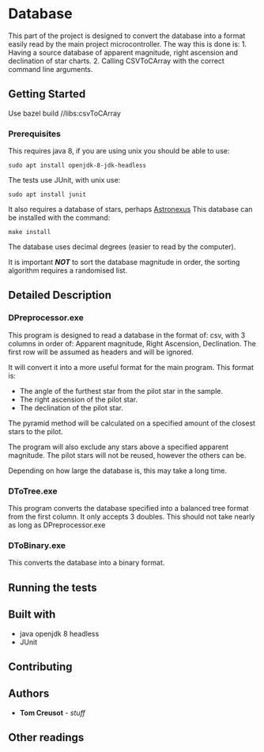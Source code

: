 # Database
This part of the project is designed to convert the database into a format easily read by the main project microcontroller.
The way this is done is:
	1. Having a source database of apparent magnitude, right ascension and declination of star charts.
	2. Calling CSVToCArray with the correct command line arguments.




## Getting Started
Use bazel build //libs:csvToCArray




### Prerequisites
This requires java 8, if you are using unix you should be able to use:
```
sudo apt install openjdk-8-jdk-headless
```

The tests use JUnit, with unix use:
```
sudo apt install junit
```

It also requires a database of stars, perhaps [Astronexus](http://www.astronexus.com/hyg)
This database can be installed with the command:
```
make install
```
The database uses decimal degrees (easier to read by the computer).

It is important ***NOT*** to sort the database magnitude in order, the sorting algorithm requires a randomised list.




## Detailed Description

### DPreprocessor.exe
This program is designed to read a database in the format of:
csv, with 3 columns in order of:
Apparent magnitude, Right Ascension, Declination.
The first row will be assumed as headers and will be ignored.

It will convert it into a more useful format for the main program.
This format is:
* The angle of the furthest star from the pilot star in the sample.
* The right ascension of the pilot star.
* The declination of the pilot star.

The pyramid method will be calculated on a specified amount of the closest stars to the pilot.

The program will also exclude any stars above a specified apparent magnitude.
The pilot stars will not be reused, however the others can be.

Depending on how large the database is, this may take a long time.

### DToTree.exe
This program converts the database specified into a balanced tree format from the first column.
It only accepts 3 doubles.
This should not take nearly as long as DPreprocessor.exe

### DToBinary.exe
This converts the database into a binary format.




## Running the tests





## Built with
* java openjdk 8 headless
* JUnit

## Contributing

## Authors
* **Tom Creusot** - *stuff*

## Other readings
